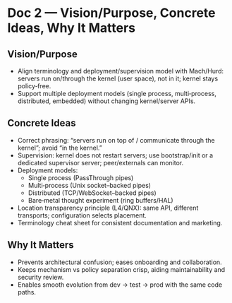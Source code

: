 # Doc 2 — Vision/Purpose, Concrete Ideas, Why It Matters

## Vision/Purpose

- Align terminology and deployment/supervision model with Mach/Hurd: servers run on/through the kernel (user space), not in it; kernel stays policy‑free.
- Support multiple deployment models (single process, multi‑process, distributed, embedded) without changing kernel/server APIs.

## Concrete Ideas

- Correct phrasing: “servers run on top of / communicate through the kernel”; avoid “in the kernel.”
- Supervision: kernel does not restart servers; use bootstrap/init or a dedicated supervisor server; peer/externals can monitor.
- Deployment models:
  - Single process (PassThrough pipes)
  - Multi‑process (Unix socket–backed pipes)
  - Distributed (TCP/WebSocket–backed pipes)
  - Bare‑metal thought experiment (ring buffers/HAL)
- Location transparency principle (L4/QNX): same API, different transports; configuration selects placement.
- Terminology cheat sheet for consistent documentation and marketing.

## Why It Matters

- Prevents architectural confusion; eases onboarding and collaboration.
- Keeps mechanism vs policy separation crisp, aiding maintainability and security review.
- Enables smooth evolution from dev → test → prod with the same code paths.

